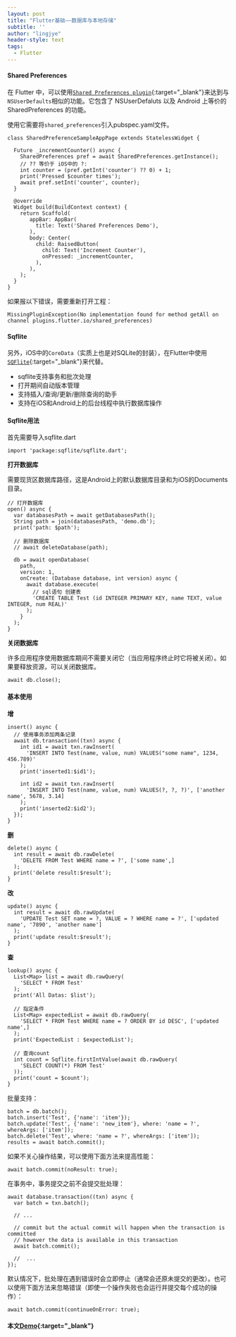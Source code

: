 ```yaml
---
layout: post
title: "Flutter基础——数据库与本地存储"
subtitle: ''
author: "lingjye"
header-style: text
tags:
  - Flutter
---
```


#### Shared Preferences

在 Flutter 中，可以使用[`Shared Preferences plugin`](https://pub.dartlang.org/packages/shared_preferences){:target="_blank"}来达到与`NSUserDefaults`相似的功能。它包含了 NSUserDefaluts 以及 Android 上等价的 SharedPreferences 的功能。

使用它需要将`shared_preferences`引入pubspec.yaml文件。

```
class SharedPreferenceSampleAppPage extends StatelessWidget {

  Future _incrementCounter() async {
    SharedPreferences pref = await SharedPreferences.getInstance();
    // ?? 等价于 iOS中的 ?: 
    int counter = (pref.getInt('counter') ?? 0) + 1;
    print('Pressed $counter times');
    await pref.setInt('counter', counter);
  }

  @override
  Widget build(BuildContext context) {
    return Scaffold(
       appBar: AppBar(
         title: Text('Shared Preferences Demo'),
       ),
       body: Center(
         child: RaisedButton(
           child: Text('Increment Counter'),
           onPressed: _incrementCounter,
         ),
       ),
    );
  }
}
```

如果报以下错误，需要重新打开工程：

```
MissingPluginException(No implementation found for method getAll on channel plugins.flutter.io/shared_preferences)
```

#### Sqflite

另外，iOS中的`CoreData`（实质上也是对SQLite的封装），在Flutter中使用[`SQFlite`](https://pub.dartlang.org/packages/sqflite){:target="_blank"}来代替。

* sqflite支持事务和批次处理
* 打开期间自动版本管理
* 支持插入/查询/更新/删除查询的助手
* 支持在iOS和Android上的后台线程中执行数据库操作

#### Sqflite用法

首先需要导入sqflite.dart

```
import 'package:sqflite/sqflite.dart';
```

**打开数据库**

需要现货区数据库路径，这是Android上的默认数据库目录和为iOS的Documents目录。

```
// 打开数据库
open() async {
  var databasesPath = await getDatabasesPath();
  String path = join(databasesPath, 'demo.db');
  print('path: $path');

  // 删除数据库
  // await deleteDatabase(path);

  db = await openDatabase(
    path,
    version: 1,
    onCreate: (Database database, int version) async {
      await database.execute(
        // sql语句 创建表
        'CREATE TABLE Test (id INTEGER PRIMARY KEY, name TEXT, value INTEGER, num REAL)'
      );
    }
  );
}
```

**关闭数据库**

许多应用程序使用数据库期间不需要关闭它（当应用程序终止时它将被关闭）。如果要释放资源，可以关闭数据库。

```
await db.close();
```

#### 基本使用

**增**

```
insert() async {
  // 使用事务添加两条记录
  await db.transaction((txn) async {
    int id1 = await txn.rawInsert(
      'INSERT INTO Test(name, value, num) VALUES("some name", 1234, 456.789)'
    );
    print('inserted1:$id1');
    
    int id2 = await txn.rawInsert(
      'INSERT INTO Test(name, value, num) VALUES(?, ?, ?)', ['another name', 5678, 3.14]
    );
    print('inserted2:$id2');
  });
}
```

**删**

```
delete() async {
  int result = await db.rawDelete(
    'DELETE FROM Test WHERE name = ?', ['some name',]
  );
  print('delete result:$result');
}
```

**改**

```
update() async {
  int result = await db.rawUpdate(
    'UPDATE Test SET name = ?, VALUE = ? WHERE name = ?', ['updated name', '7890', 'another name']
  );
  print('update result:$result');
}
```

**查**

```
lookup() async {
  List<Map> list = await db.rawQuery(
    'SELECT * FROM Test'
  );
  print('All Datas: $list');

  // 指定条件
  List<Map> expectedList = await db.rawQuery(
    'SELECT * FROM Test WHERE name = ? ORDER BY id DESC', ['updated name',]
  );
  print('ExpectedList : $expectedList');

  // 查询count
  int count = Sqflite.firstIntValue(await db.rawQuery(
    'SELECT COUNT(*) FROM Test'
  ));
  print('count = $count');
}
```

批量支持：

```
batch = db.batch();
batch.insert('Test', {'name': 'item'});
batch.update('Test', {'name': 'new_item'}, where: 'name = ?', whereArgs: ['item']);
batch.delete('Test', where: 'name = ?', whereArgs: ['item']);
results = await batch.commit();
```

如果不关心操作结果，可以使用下面方法来提高性能：

```
await batch.commit(noResult: true);
```

在事务中，事务提交之前不会提交批处理：

```
await database.transaction((txn) async {
  var batch = txn.batch();
  
  // ...
  
  // commit but the actual commit will happen when the transaction is committed
  // however the data is available in this transaction
  await batch.commit();
  
  //  ...
});
```

默认情况下，批处理在遇到错误时会立即停止（通常会还原未提交的更改）。也可以使用下面方法来忽略错误（即使一个操作失败也会运行并提交每个成功的操作）：

```
await batch.commit(continueOnError: true);
```

#### 本文[Demo](https://github.com/lingjye/Flutter-Learning/tree/master/helloworld){:target="_blank"}